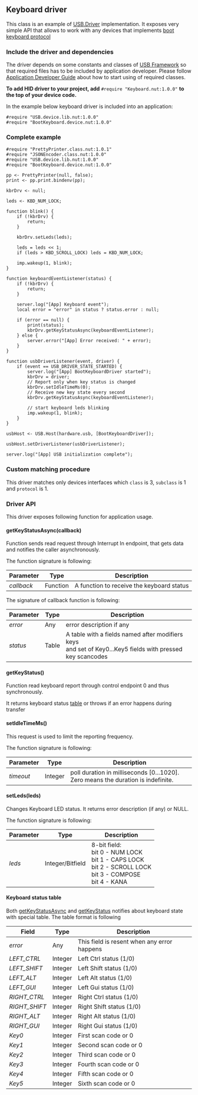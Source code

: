## Keyboard driver

This class is an example of [USB.Driver](../../DriverDevelopmentGuide.md#usbdriver-classHID_Driver.md) implementation. It exposes very simple API that allows to work with any devices that implements [boot keyboard protocol](http://www.usb.org/developers/hidpage/HID1_11.pdf)


### Include the driver and dependencies

The driver depends on some constants and classes of [USB Framework](../../README.md) so that required files has to be included by application developer. Please follow [Application Developer Guide](../../ApplicationDevelopmentGuide.md#include-the-framework-and-drivers) about how to start using of required classes.

**To add HID driver to your project, add** `#require "Keyboard.nut:1.0.0"` **to the top of your device code.**

In the example below keyboard driver is included into an application:

```squirrel
#require "USB.device.lib.nut:1.0.0"
#require "BootKeyboard.device.nut:1.0.0"
```

### Complete example

```squirrel
#require "PrettyPrinter.class.nut:1.0.1"
#require "JSONEncoder.class.nut:1.0.0"
#require "USB.device.lib.nut:1.0.0"
#require "BootKeyboard.device.nut:1.0.0"

pp <- PrettyPrinter(null, false);
print <- pp.print.bindenv(pp);

kbrDrv <- null;

leds <- KBD_NUM_LOCK;

function blink() {
    if (!kbrDrv) {
        return;
    }

    kbrDrv.setLeds(leds);

    leds = leds << 1;
    if (leds > KBD_SCROLL_LOCK) leds = KBD_NUM_LOCK;

    imp.wakeup(1, blink);
}

function keyboardEventListener(status) {
    if (!kbrDrv) {
        return;
    }

    server.log("[App] Keyboard event");
    local error = "error" in status ? status.error : null;

    if (error == null) {
        print(status);
        kbrDrv.getKeyStatusAsync(keyboardEventListener);
    } else {
        server.error("[App] Error received: " + error);
    }
}

function usbDriverListener(event, driver) {
    if (event == USB_DRIVER_STATE_STARTED) {
        server.log("[App] BootKeyboardDriver started");
        kbrDrv = driver;
        // Report only when key status is changed
        kbrDrv.setIdleTimeMs(0);
        // Receive new key state every second
        kbrDrv.getKeyStatusAsync(keyboardEventListener);

        // start keyboard leds blinking
        imp.wakeup(1, blink);
    }
}

usbHost <- USB.Host(hardware.usb, [BootKeyboardDriver]);

usbHost.setDriverListener(usbDriverListener);

server.log("[App] USB initialization complete");

```

### Custom matching procedure

This driver matches only devices interfaces which `class` is 3, `subclass` is 1 and `protocol` is 1.

### Driver API

This driver exposes following function for application usage.


#### getKeyStatusAsync(callback)

Function sends read request through Interrupt In endpoint, that gets data and notifies the caller asynchronously.

The function signature is following:

| Parameter | Type | Description |
| --------- | ---- | ----------- |
| *callback* | Function | A function to receive the keyboard status |

The signature of callback function is following:

| Parameter | Type | Description |
| --------- | ---- | ----------- |
| *error*   | Any | error description if any |
| *status* | Table | A table with a fields named after modifiers keys </br> and set of Key0...Key5 fields with pressed key scancodes  |

#### getKeyStatus()

Function read keyboard report  through control endpoint 0 and thus synchronously.

It returns keyboard status [table](#keyboard-status-table) or throws if an error happens during transfer

#### setIdleTimeMs()

This request is used to limit the reporting frequency.

The function signature is following:

| Parameter | Type | Description |
| --------- | ---- | ----------- |
| *timeout* | Integer | poll duration in milliseconds [0...1020]. Zero means the duration is indefinite.

#### setLeds(leds)

Changes Keyboard LED status. It returns error description (if any) or NULL.

The function signature is following:

| Parameter | Type | Description |
| --------- | ---- | ----------- |
| *leds* | Integer/Bitfield | 8-bit field:</br>bit 0 - NUM LOCK</br>bit 1 - CAPS LOCK</br>bit 2 - SCROLL LOCK</br>bit 3 - COMPOSE</br>bit 4 - KANA |


#### Keyboard status table

Both [getKeyStatusAsync](#getkeystatusasynccallback) and [getKeyStatus](#getkeystatus) notifies about keyboard state with special table. The table format is following

| Field | Type | Description |
| --------- | ---- | ----------- |
| *error* | Any | This field is resent when any error happens |
| *LEFT_CTRL* | Integer|  Left Ctrl status (1/0) |
| *LEFT_SHIFT* | Integer | Left Shift status (1/0) |
| *LEFT_ALT*  | Integer| Left Alt status (1/0) |
| *LEFT_GUI*  | Integer| Left Gui status (1/0) |
| *RIGHT_CTRL*  | Integer| Right Ctrl status (1/0) |
| *RIGHT_SHIFT*  | Integer| Right Shift status (1/0) |
| *RIGHT_ALT* | Integer| Right Alt status (1/0) |
| *RIGHT_GUI* | Integer| Right Gui status (1/0) |
| *Key0* | Integer| First scan code or 0 |
| *Key1* | Integer| Second scan code or 0 |
| *Key2* | Integer| Third scan code or 0 |
| *Key3* | Integer| Fourth scan code or 0 |
| *Key4* | Integer| Fifth scan code or 0 |
| *Key5* | Integer| Sixth scan code or 0 |